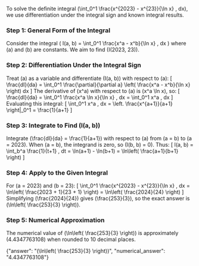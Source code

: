 
To solve the definite integral \(\int_0^1 \frac{x^{2023} - x^{23}}{\ln x} \, dx\), we use differentiation under the integral sign and known integral results.

### Step 1: General Form of the Integral
Consider the integral \( I(a, b) = \int_0^1 \frac{x^a - x^b}{\ln x} \, dx \) where \(a\) and \(b\) are constants. We aim to find \(I(2023, 23)\).

### Step 2: Differentiation Under the Integral Sign
Treat \(a\) as a variable and differentiate \(I(a, b)\) with respect to \(a\):
\[
\frac{dI}{da} = \int_0^1 \frac{\partial}{\partial a} \left( \frac{x^a - x^b}{\ln x} \right) dx
\]
The derivative of \(x^a\) with respect to \(a\) is \(x^a \ln x\), so:
\[
\frac{dI}{da} = \int_0^1 \frac{x^a \ln x}{\ln x} \, dx = \int_0^1 x^a \, dx
\]
Evaluating this integral:
\[
\int_0^1 x^a \, dx = \left. \frac{x^{a+1}}{a+1} \right|_0^1 = \frac{1}{a+1}
\]

### Step 3: Integrate to Find \(I(a, b)\)
Integrate \(\frac{dI}{da} = \frac{1}{a+1}\) with respect to \(a\) from \(a = b\) to \(a = 2023\). When \(a = b\), the integrand is zero, so \(I(b, b) = 0\). Thus:
\[
I(a, b) = \int_b^a \frac{1}{t+1} \, dt = \ln(a+1) - \ln(b+1) = \ln\left( \frac{a+1}{b+1} \right)
\]

### Step 4: Apply to the Given Integral
For \(a = 2023\) and \(b = 23\):
\[
\int_0^1 \frac{x^{2023} - x^{23}}{\ln x} \, dx = \ln\left( \frac{2023 + 1}{23 + 1} \right) = \ln\left( \frac{2024}{24} \right)
\]
Simplifying \(\frac{2024}{24}\) gives \(\frac{253}{3}\), so the exact answer is \(\ln\left( \frac{253}{3} \right)\).

### Step 5: Numerical Approximation
The numerical value of \(\ln\left( \frac{253}{3} \right)\) is approximately \(4.4347763108\) when rounded to 10 decimal places.

{"answer": "\(\ln\left( \frac{253}{3} \right)\)", "numerical_answer": "4.4347763108"}